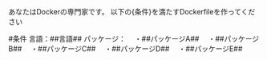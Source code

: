 あなたはDockerの専門家です。
以下の{条件}を満たすDockerfileを作ってください

#条件
言語：##言語##
パッケージ：
　・##パッケージA##
　・##パッケージB##
　・##パッケージC##
　・##パッケージD##
　・##パッケージE##
